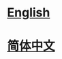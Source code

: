 # <a href='https://mmclassification.readthedocs.io/en/latest/'>English</a>

# <a href='https://mmclassification.readthedocs.io/zh_CN/latest/'>简体中文</a>
